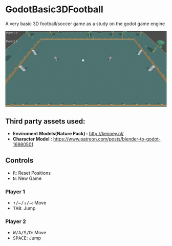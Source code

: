 # GodotBasic3DFootball
A very basic 3D football/soccer game as a study on the godot game engine 

<img src="doc/GodotBasic3DFootballPreview.gif"/>

## Third party assets used:
* **Enviroment Models(Nature Pack) :** http://kenney.nl/
* **Character Model :** https://www.patreon.com/posts/blender-to-godot-16980501

## Controls
- <kbd>R</kbd>: Reset Positions
- <kbd>N</kbd>: New Game

### Player 1
- <kbd>↑/←/↓/→</kbd>: Move 
- <kbd>TAB</kbd>: Jump
### Player 2
- <kbd>W/A/S/D</kbd>: Move
- <kbd>SPACE</kbd>: Jump


